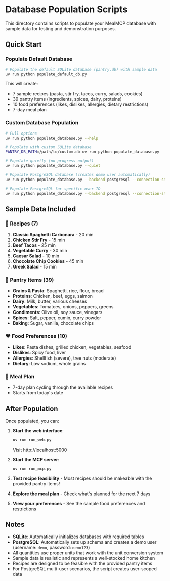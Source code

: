 # Database Population Scripts

This directory contains scripts to populate your MealMCP database with sample data for testing and demonstration purposes.

## Quick Start

### Populate Default Database
```bash
# Populate the default SQLite database (pantry.db) with sample data
uv run python populate_default_db.py
```

This will create:
- 7 sample recipes (pasta, stir fry, tacos, curry, salads, cookies)
- 39 pantry items (ingredients, spices, dairy, proteins)
- 10 food preferences (likes, dislikes, allergies, dietary restrictions)
- 7-day meal plan

### Custom Database Population
```bash
# Full options
uv run python populate_database.py --help

# Populate with custom SQLite database
PANTRY_DB_PATH=/path/to/custom.db uv run python populate_database.py

# Populate quietly (no progress output)
uv run python populate_database.py --quiet

# Populate PostgreSQL database (creates demo user automatically)
uv run python populate_database.py --backend postgresql --connection-string "postgresql://user:pass@host/db"

# Populate PostgreSQL for specific user ID
uv run python populate_database.py --backend postgresql --connection-string "postgresql://user:pass@host/db" --user-id 5
```

## Sample Data Included

### 🍳 Recipes (7)
1. **Classic Spaghetti Carbonara** - 20 min
2. **Chicken Stir Fry** - 15 min
3. **Beef Tacos** - 25 min
4. **Vegetable Curry** - 30 min
5. **Caesar Salad** - 10 min
6. **Chocolate Chip Cookies** - 45 min
7. **Greek Salad** - 15 min

### 🥫 Pantry Items (39)
- **Grains & Pasta**: Spaghetti, rice, flour, bread
- **Proteins**: Chicken, beef, eggs, salmon
- **Dairy**: Milk, butter, various cheeses
- **Vegetables**: Tomatoes, onions, peppers, greens
- **Condiments**: Olive oil, soy sauce, vinegars
- **Spices**: Salt, pepper, cumin, curry powder
- **Baking**: Sugar, vanilla, chocolate chips

### ❤️ Food Preferences (10)
- **Likes**: Pasta dishes, grilled chicken, vegetables, seafood
- **Dislikes**: Spicy food, liver
- **Allergies**: Shellfish (severe), tree nuts (moderate)
- **Dietary**: Low sodium, whole grains

### 📅 Meal Plan
- 7-day plan cycling through the available recipes
- Starts from today's date

## After Population

Once populated, you can:

1. **Start the web interface**:
   ```bash
   uv run run_web.py
   ```
   Visit http://localhost:5000

2. **Start the MCP server**:
   ```bash
   uv run run_mcp.py
   ```

3. **Test recipe feasibility** - Most recipes should be makeable with the provided pantry items!

4. **Explore the meal plan** - Check what's planned for the next 7 days

5. **View your preferences** - See the sample food preferences and restrictions

## Notes

- **SQLite**: Automatically initializes databases with required tables
- **PostgreSQL**: Automatically sets up schema and creates a demo user (username: `demo`, password: `demo123`)
- All quantities use proper units that work with the unit conversion system
- Sample data is realistic and represents a well-stocked home kitchen
- Recipes are designed to be feasible with the provided pantry items
- For PostgreSQL multi-user scenarios, the script creates user-scoped data